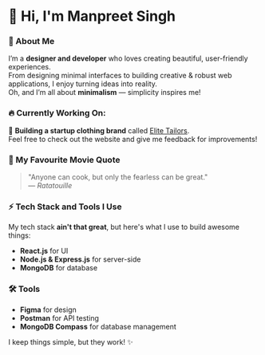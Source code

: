 # 👋 Hi, I'm Manpreet Singh

### 🌟 About Me
I’m a **designer and developer** who loves creating beautiful, user-friendly experiences.  
From designing minimal interfaces to building creative & robust web applications, I enjoy turning ideas into reality.<br/>
Oh, and I’m all about **minimalism** — simplicity inspires me!


### 🔥 **Currently Working On:**  
🚀 **Building a startup clothing brand** called [Elite Tailors](http://elitetailors.in).  
Feel free to check out the website and give me feedback for improvements!

### 🔖 My Favourite Movie Quote
> "Anyone can cook, but only the fearless can be great."  
> — *Ratatouille*


### ⚡ Tech Stack and Tools I Use

My tech stack **ain't that great**, but here's what I use to build awesome things:

- **React.js** for UI
- **Node.js & Express.js** for server-side
- **MongoDB** for database

### 🛠 Tools

- **Figma** for design
- **Postman** for API testing
- **MongoDB Compass** for database management 

I keep things simple, but they work! ✨
